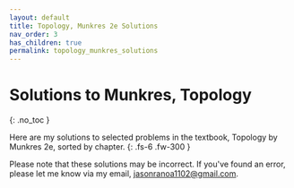 ```yaml
---
layout: default
title: Topology, Munkres 2e Solutions
nav_order: 3
has_children: true
permalink: topology_munkres_solutions
---
```


# Solutions to Munkres, Topology
{: .no_toc }

Here are my solutions to selected problems in the textbook, Topology by Munkres 2e, sorted by chapter.
{: .fs-6 .fw-300 }

Please note that these solutions may be incorrect. If you've found an error, please let me know via my email, jasonranoa1102@gmail.com.
